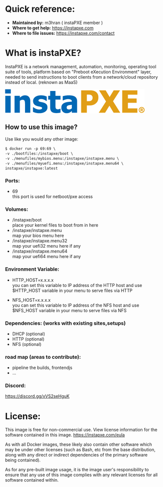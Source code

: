 # Quick reference: 
-  **Maintained by:** m3hran ( instaPXE member )
-  **Where to get help:** https://instapxe.com
- **Where to file issues:** https://instapxe.com/contact

# What is instaPXE? 
InstaPXE is a network management, automation, monitoring, operating tool suite of tools, platform based on "Preboot eXecution Environment" layer, needed to send instructions to boot clients from a network/cloud repository instead of local. (reknown as MaaS)


![logo](https://github.com/M3hran/instapxe/blob/main/http/instapxe_agent/site-logo-color.png)


## How to use this image? 
Use like you would any other image:


```console
$ docker run -p 69:69 \
-v ./bootfiles:/instapxe/boot \
-v ./menufiles/mybios.menu:/instapxe/instapxe.menu \
-v ./menufiles/myuefi.menu:/instapxe/instapxe.menu64 \
instapxe/instapxe:latest
```
### Ports:
- 69                     
 this port is used for netboot/pxe access

### Volumes:  
- /instapxe/boot                               
 place your kernel files to boot from in here
- /instapxe/instapxe.menu              
map your bios menu here
- /instapxe/instapxe.menu32          
map your uefi32 menu here if any
- /instapxe/instapxe.menu64          
map your uefi64 menu here if any

### Environment Variable:
- HTTP_HOST=x.x.x.x                
   you can set this variable to IP address of the HTTP host and use $HTTP_HOST variable in your menu to serve files via HTTP

- NFS_HOST=x.x.x.x                   
  you can set this variable to IP address of the NFS host and use $NFS_HOST variable in your menu to serve files via NFS

### Dependencies: (works with existing sites,setups) 
- DHCP (optional)
- HTTP (optional)
- NFS (optional)

### road map (areas to contribute):
 - pipeline the builds, frontendjs
 - ... 
### Discord:
https://discord.gg/xVS2seHguK




# License: 
This image is free for non-commercial use. View license information for the software contained in this image. https://instapxe.com/eula

As with all Docker images, these likely also contain other software which may be under other licenses (such as Bash, etc from the base distribution, along with any direct or indirect dependencies of the primary software being contained).

As for any pre-built image usage, it is the image user's responsibility to ensure that any use of this image complies with any relevant licenses for all software contained within.

